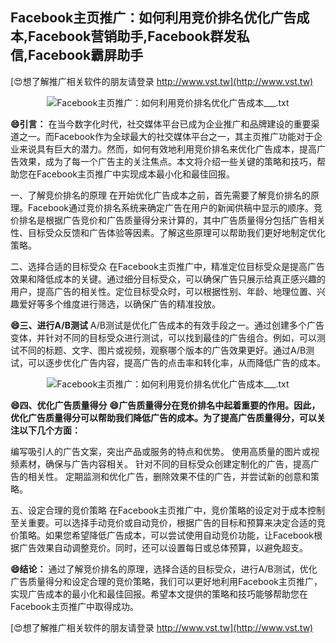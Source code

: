 ## **Facebook主页推广：如何利用竞价排名优化广告成本,Facebook营销助手,Facebook群发私信,Facebook霸屏助手**

[😍想了解推广相关软件的朋友请登录 http://www.vst.tw](http://www.vst.tw)

 <center><img src="https://vst.tw/MP4/tuiguang/png/7.png" alt="Facebook主页推广：如何利用竞价排名优化广告成本___.txt"></center>

**😄引言：**
在当今数字化时代，社交媒体平台已成为企业推广和品牌建设的重要渠道之一。而Facebook作为全球最大的社交媒体平台之一，其主页推广功能对于企业来说具有巨大的潜力。然而，如何有效地利用竞价排名来优化广告成本，提高广告效果，成为了每一个广告主的关注焦点。本文将介绍一些关键的策略和技巧，帮助您在Facebook主页推广中实现成本最小化和最佳回报。

一、了解竞价排名的原理
在开始优化广告成本之前，首先需要了解竞价排名的原理。Facebook通过竞价排名系统来确定广告在用户的新闻供稿中显示的顺序。竞价排名是根据广告竞价和广告质量得分来计算的，其中广告质量得分包括广告相关性、目标受众反馈和广告体验等因素。了解这些原理可以帮助我们更好地制定优化策略。

二、选择合适的目标受众
在Facebook主页推广中，精准定位目标受众是提高广告效果和降低成本的关键。通过细分目标受众，可以确保广告只展示给真正感兴趣的用户，提高广告的相关性。定位目标受众时，可以根据性别、年龄、地理位置、兴趣爱好等多个维度进行筛选，以确保广告的精准投放。

**😄三、进行A/B测试**
A/B测试是优化广告成本的有效手段之一。通过创建多个广告变体，并针对不同的目标受众进行测试，可以找到最佳的广告组合。例如，可以测试不同的标题、文字、图片或视频，观察哪个版本的广告效果更好。通过A/B测试，可以逐步优化广告内容，提高广告的点击率和转化率，从而降低广告的成本。

 <center><img src="https://vst.tw/MP4/tuiguang/png/8.png" alt="Facebook主页推广：如何利用竞价排名优化广告成本___.txt"></center>

**😄四、优化广告质量得分**
**😄广告质量得分在竞价排名中起着重要的作用。因此，优化广告质量得分可以帮助我们降低广告的成本。为了提高广告质量得分，可以关注以下几个方面：**

编写吸引人的广告文案，突出产品或服务的特点和优势。
使用高质量的图片或视频素材，确保与广告内容相关。
针对不同的目标受众创建定制化的广告，提高广告的相关性。
定期监测和优化广告，删除效果不佳的广告，并尝试新的创意和策略。

五、设定合理的竞价策略
在Facebook主页推广中，竞价策略的设定对于成本控制至关重要。可以选择手动竞价或自动竞价，根据广告的目标和预算来决定合适的竞价策略。如果您希望降低广告成本，可以尝试使用自动竞价功能，让Facebook根据广告效果自动调整竞价。同时，还可以设置每日或总体预算，以避免超支。

**😄结论：**
通过了解竞价排名的原理，选择合适的目标受众，进行A/B测试，优化广告质量得分和设定合理的竞价策略，我们可以更好地利用Facebook主页推广，实现广告成本的最小化和最佳回报。希望本文提供的策略和技巧能够帮助您在Facebook主页推广中取得成功。

[😍想了解推广相关软件的朋友请登录 http://www.vst.tw](http://www.vst.tw)



